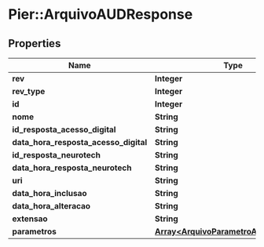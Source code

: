 # Pier::ArquivoAUDResponse

## Properties
Name | Type | Description | Notes
------------ | ------------- | ------------- | -------------
**rev** | **Integer** | {{{arquivo_a_u_d_response_rev_value}}} | [optional] 
**rev_type** | **Integer** | {{{arquivo_a_u_d_response_rev_type_value}}} | [optional] 
**id** | **Integer** | {{{arquivo_a_u_d_response_id_value}}} | [optional] 
**nome** | **String** | {{{arquivo_a_u_d_response_nome_value}}} | [optional] 
**id_resposta_acesso_digital** | **String** | {{{arquivo_a_u_d_response_id_resposta_acesso_digital_value}}} | [optional] 
**data_hora_resposta_acesso_digital** | **String** | {{{arquivo_a_u_d_response_data_hora_resposta_acesso_digital_value}}} | [optional] 
**id_resposta_neurotech** | **String** | {{{arquivo_a_u_d_response_id_resposta_neurotech_value}}} | [optional] 
**data_hora_resposta_neurotech** | **String** | {{{arquivo_a_u_d_response_data_hora_resposta_neurotech_value}}} | [optional] 
**uri** | **String** | {{{arquivo_a_u_d_response_uri_value}}} | [optional] 
**data_hora_inclusao** | **String** | {{{arquivo_a_u_d_response_data_hora_inclusao_value}}} | [optional] 
**data_hora_alteracao** | **String** | {{{arquivo_a_u_d_response_data_hora_alteracao_value}}} | [optional] 
**extensao** | **String** | {{{arquivo_a_u_d_response_extensao_value}}} | [optional] 
**parametros** | [**Array&lt;ArquivoParametroAUDResponse&gt;**](ArquivoParametroAUDResponse.md) | {{{arquivo_a_u_d_response_parametros_value}}} | [optional] 


